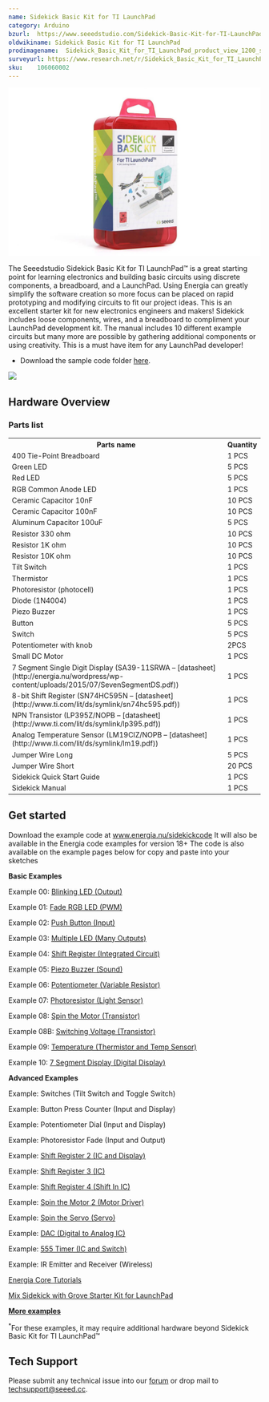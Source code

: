 ```yaml
---
name: Sidekick Basic Kit for TI LaunchPad
category: Arduino
bzurl:  https://www.seeedstudio.com/Sidekick-Basic-Kit-for-TI-LaunchPad-p-2571.html
oldwikiname: Sidekick Basic Kit for TI LaunchPad
prodimagename:  Sidekick_Basic_Kit_for_TI_LaunchPad_product_view_1200_s.jpg
surveyurl: https://www.research.net/r/Sidekick_Basic_Kit_for_TI_LaunchPad
sku:    106060002
---
```

![](https://github.com/SeeedDocument/Sidekick_Basic_Kit_for_TI_LaunchPad/raw/master/img/Sidekick_Basic_Kit_for_TI_LaunchPad_product_view_1200_s.jpg)

The Seeedstudio Sidekick Basic Kit for TI LaunchPad™ is a great starting point for learning electronics and building basic circuits using discrete components, a breadboard, and a LaunchPad. Using Energia can greatly simplify the software creation so more focus can be placed on rapid prototyping and modifying circuits to fit our project ideas.  This is an excellent starter kit for new electronics engineers and makers!
Sidekick includes loose components, wires, and a breadboard to compliment your LaunchPad development kit. The manual includes 10 different example circuits but many more are possible by gathering additional components or using creativity.  This is a must have item for any LaunchPad developer!

*   Download the sample code folder [here](http://www.energia.nu/sidekickcode).

[![](https://github.com/SeeedDocument/Seeed-WiKi/raw/master/docs/images/300px-Get_One_Now_Banner-ragular.png)](https://www.seeedstudio.com/Sidekick-Basic-Kit-for-TI-LaunchPad-p-2571.html)

##  Hardware Overview

###  **Parts list**

<table>
<tr>
<th>Parts name   </th>
<th> Quantity
</th></tr>
<tr>
<td>400 Tie-Point Breadboard </td>
<td> 1 PCS
</td></tr>
<tr>
<td>Green LED </td>
<td> 5 PCS
</td></tr>
<tr>
<td>Red LED </td>
<td> 5 PCS
</td></tr>
<tr>
<td>RGB Common Anode LED </td>
<td> 1 PCS
</td></tr>
<tr>
<td>Ceramic Capacitor 10nF </td>
<td> 10 PCS
</td></tr>
<tr>
<td>Ceramic Capacitor 100nF </td>
<td> 10 PCS
</td></tr>
<tr>
<td> Aluminum Capacitor 100uF </td>
<td> 5 PCS
</td></tr>
<tr>
<td>Resistor 330 ohm </td>
<td> 10 PCS
</td></tr>
<tr>
<td>Resistor 1K ohm </td>
<td> 10 PCS
</td></tr>
<tr>
<td>Resistor 10K ohm </td>
<td> 10 PCS
</td></tr>
<tr>
<td>Tilt Switch </td>
<td> 1 PCS
</td></tr>
<tr>
<td>Thermistor </td>
<td> 1 PCS
</td></tr>
<tr>
<td>Photoresistor (photocell) </td>
<td> 1 PCS
</td></tr>
<tr>
<td>Diode (1N4004)</td>
<td> 1 PCS
</td></tr>
<tr>
<td>Piezo Buzzer</td>
<td> 1 PCS
</td></tr>
<tr>
<td>Button </td>
<td> 5 PCS
</td></tr>
<tr>
<td>Switch</td>
<td> 5 PCS
</td></tr>
<tr>
<td>Potentiometer with knob </td>
<td> 2PCS
</td></tr>
<tr>
<td>Small DC Motor</td>
<td> 1 PCS
</td></tr>
<tr>
<td>7 Segment Single Digit Display (SA39-11SRWA – [datasheet](http://energia.nu/wordpress/wp-content/uploads/2015/07/SevenSegmentDS.pdf))</td>
<td> 1 PCS
</td></tr>
<tr>
<td>8-bit Shift Register (SN74HC595N – [datasheet](http://www.ti.com/lit/ds/symlink/sn74hc595.pdf)) </td>
<td> 1 PCS
</td></tr>
<tr>
<td>NPN Transistor (LP395Z/NOPB – [datasheet](http://www.ti.com/lit/ds/symlink/lp395.pdf)) </td>
<td> 1 PCS
</td></tr>
<tr>
<td>Analog Temperature Sensor (LM19CIZ/NOPB – [datasheet](http://www.ti.com/lit/ds/symlink/lm19.pdf)) </td>
<td> 1 PCS
</td></tr>
<tr>
<td>Jumper Wire Long </td>
<td> 5 PCS
</td></tr>
<tr>
<td>Jumper Wire Short</td>
<td> 20 PCS
</td></tr>
<tr>
<td>Sidekick Quick Start Guide </td>
<td> 1 PCS
</td></tr>
<tr>
<td>Sidekick Manual </td>
<td> 1 PCS
</td></tr></table>

##  Get started

Download the example code at www.energia.nu/sidekickcode
It will also be available in the Energia code examples for version 18+
The code is also available on the example pages below for copy and paste into your sketches

**Basic Examples**

Example 00: [Blinking LED (Output)](http://energia.nu/guide/sidekick/sidekick_blink/)

Example 01: [Fade RGB LED (PWM)](http://energia.nu/guide/sidekick/sidekick_fadergbled/)

Example 02: [Push Button (Input)](http://energia.nu/guide/sidekick/sidekick_pushbutton/)

Example 03: [Multiple LED (Many Outputs)](http://energia.nu/guide/sidekick/sidekick_blinkmultiple/)

Example 04: [Shift Register (Integrated Circuit)](http://energia.nu/guide/sidekick/sidekick_shiftregister/)

Example 05: [Piezo Buzzer (Sound)](http://energia.nu/guide/sidekick/sidekick_piezobuzzer/)

Example 06: [Potentiometer (Variable Resistor)](http://energia.nu/guide/sidekick/sidekick_potentiometer/)

Example 07: [Photoresistor (Light Sensor)](http://energia.nu/guide/sidekick/sidekick_photoresistor/)

Example 08: [Spin the Motor (Transistor)](http://energia.nu/guide/sidekick/sidekick_spinmotor/)

Example 08B: [Switching Voltage (Transistor)](http://energia.nu/guide/sidekick/sidekick_switchvoltage/)

Example 09: [Temperature (Thermistor and Temp Sensor)](http://energia.nu/guide/sidekick/sidekick_temperature/)

Example 10: [7 Segment Display (Digital Display)](http://energia.nu/guide/sidekick/sidekick_sevensegmentdisplay/)

**Advanced Examples**

Example: Switches (Tilt Switch and Toggle Switch)

Example: Button Press Counter (Input and Display)

Example: Potentiometer Dial (Input and Display)

Example: Photoresistor Fade (Input and Output)

Example: [Shift Register 2 (IC and Display)](http://energia.nu/guide/sidekick/sidekick_shiftregister2/)

Example: [Shift Register 3 (IC)](http://energia.nu/guide/sidekick/sidekick_shiftregister3/)

Example: [Shift Register 4 (Shift In IC)](http://energia.nu/guide/sidekick/sidekick_shiftregister4/)

Example: [Spin the Motor 2 (Motor Driver)](http://energia.nu/guide/sidekick/sidekick_spinmotor2/)

Example: [Spin the Servo (Servo)](http://energia.nu/guide/sidekick/sidekick_spinservo/)

Example: [DAC (Digital to Analog IC)](http://energia.nu/guide/sidekick/sidekick_dac/)

Example: [555 Timer (IC and Switch)](http://energia.nu/guide/sidekick/sidekick_555timer/)

Example: IR Emitter and Receiver (Wireless)

[Energia Core Tutorials](http://www.energia.nu/guide#tutorials)

[Mix Sidekick with Grove Starter Kit for LaunchPad](http://energia.nu/guide/grove-starter-kit/)

[**More examples**](http://energia.nu/guide/#tutorials)

<sup>*</sup>For these examples, it may require additional hardware beyond Sidekick Basic Kit for TI LaunchPad™

## Tech Support
Please submit any technical issue into our [forum](http://forum.seeedstudio.com/) or drop mail to techsupport@seeed.cc. 